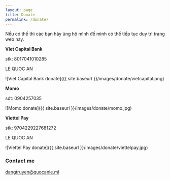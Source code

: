 ```yaml
---
layout: page
title: Donate
permalink: /donate/
---
```


Nếu có thể thì các bạn hãy ủng hộ mình để mình có thể tiếp tục duy trì trang web này.

**Viet Capital Bank**

stk: 8017041010285

LE QUOC AN

![Viet Capital Bank donate]({{ site.baseurl }}/images/donate/vietcapital.png)

**Momo**

sđt: 0904257035

![Momo donate]({{ site.baseurl }}/images/donate/momo.jpg)

**Viettel Pay**

stk: 9704229227681272

LE QUOC AN

![Viettel Pay donate]({{ site.baseurl }}/images/donate/viettelpay.jpg)

### Contact me

[dangtruyen@quocanle.ml](mailto:dangtruyen@quocanle.ml)